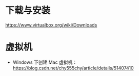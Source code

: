<!-- TITLE: Virtual Box -->
<!-- SUBTITLE: A quick summary of Virtual Box -->

# 下载与安装
https://www.virtualbox.org/wiki/Downloads

# 虚拟机

- Windows 下创建 Mac 虚拟机：https://blog.csdn.net/chy555chy/article/details/51407410